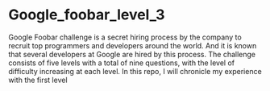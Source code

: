 # Google_foobar_level_3
Google Foobar challenge is a secret hiring process by the company to recruit top programmers and developers around the world. And it is known that several developers at Google are hired by this process. The challenge consists of five levels with a total of nine questions, with the level of difficulty increasing at each level.
In this repo, I will chronicle my experience with the first level

